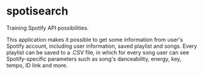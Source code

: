 # spotisearch
Training Spotify API possibilities.

This application makes it possible to get some information from user's Spotify account, including user information, saved playlist and songs. 
Every playlist can be saved to a .CSV file, in which for every song user can see Spotify-specific parameters such as song's danceability, energy, key, tempo, ID link and more.
